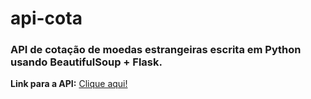 # api-cota
<h3>API de cotação de moedas estrangeiras escrita em Python usando BeautifulSoup + Flask.</h3

<b>Link para a API:</b> [Clique aqui!](api-cota.herokuapp.com)
